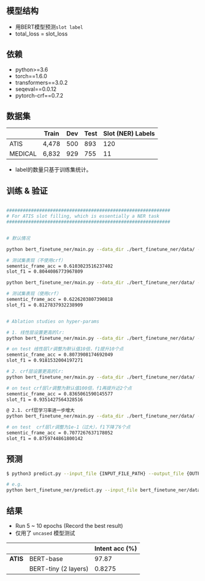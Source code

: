 ## 模型结构

- 用BERT模型预测`slot label`
- total_loss = slot_loss 

## 依赖

- python>=3.6
- torch==1.6.0
- transformers==3.0.2
- seqeval==0.0.12
- pytorch-crf==0.7.2

## 数据集

|         | Train  | Dev | Test |  Slot (NER) Labels |
|  -----  | ------ | --- | ---- |  ----------- |
|  ATIS   | 4,478  | 500 | 893  |  120         |
| MEDICAL | 6,832  | 929 | 755  |  11          |

- label的数量只基于训练集统计。

## 训练 & 验证

```bash

############################################################
# For ATIS slot filling, which is essentially a NER task
############################################################


# 默认情况

python bert_finetune_ner/main.py --data_dir ./bert_finetune_ner/data/ --task atis --model_type bert --model_dir bert_finetune_ner/experiments/outputs/nerbert_0 --do_train --do_eval --train_batch_size 8 --num_train_epochs 8 --learning_rate 5e-5 --warmup_steps 600 --ignore_index -100

# 测试集表现（不使用crf）
sementic_frame_acc = 0.6103023516237402
slot_f1 = 0.8044086773967809

python bert_finetune_ner/main.py --data_dir ./bert_finetune_ner/data/ --task atis --model_type bert --model_dir bert_finetune_ner/experiments/outputs/nerbert_1 --do_train --do_eval --train_batch_size 8 --num_train_epochs 8 --use_crf --learning_rate 5e-5 --warmup_steps 600 --ignore_index -100

# 测试集表现（使用crf）
sementic_frame_acc = 0.6226203807390818
slot_f1 = 0.8127837932238909


```




```bash

# Ablation studies on hyper-params

# 1. 线性层设置更高的lr:
python bert_finetune_ner/main.py --data_dir ./bert_finetune_ner/data/ --task atis --model_type bert --model_dir bert_finetune_ner/experiments/outputs/nerbert_3 --do_train --do_eval --train_batch_size 8 --num_train_epochs 8 --learning_rate 5e-5 --linear_learning_rate 5e-4 --warmup_steps 600 --ignore_index -100

# on test 线性层lr调整为默认值10倍，f1提升10个点
sementic_frame_acc = 0.8073908174692049
slot_f1 = 0.9181532004197271

# 2. crf层设置更高的lr:
python bert_finetune_ner/main.py --data_dir ./bert_finetune_ner/data/ --task atis --model_type bert --model_dir bert_finetune_ner/experiments/outputs/nerbert_1 --do_train --do_eval --train_batch_size 8 --num_train_epochs 8 --use_crf --crf_learning_rate 5e-3 --learning_rate 5e-5 --linear_learning_rate 5e-4 --warmup_steps 600 --ignore_index -100

# on test crf层lr调整为默认值100倍，f1再提升近2个点
sementic_frame_acc = 0.8365061590145577
slot_f1 = 0.9351427564328516

@ 2.1. crf层学习率进一步增大
python bert_finetune_ner/main.py --data_dir ./bert_finetune_ner/data/ --task atis --model_type bert --model_dir bert_finetune_ner/experiments/outputs/nerbert_2 --do_train --do_eval --train_batch_size 8 --num_train_epochs 8 --use_crf --crf_learning_rate 1e-1 --learning_rate 5e-5 --linear_learning_rate 5e-5 --warmup_steps 600 --ignore_index -100

# on test  crf层lr调整为1e-1（过大），f1下降了6个点
sementic_frame_acc = 0.7077267637178052
slot_f1 = 0.8759744861800142


```


## 预测

```bash
$ python3 predict.py --input_file {INPUT_FILE_PATH} --output_file {OUTPUT_FILE_PATH} --model_dir {SAVED_CKPT_PATH}

# e.g.
python bert_finetune_ner/predict.py --input_file bert_finetune_ner/data/atis/test/seq.in --output_file bert_finetune_ner/experiments/outputs/nerbert_0/atis_test_predicted.txt --model_dir bert_finetune_ner/experiments/outputs/nerbert_0


```




## 结果

- Run 5 ~ 10 epochs (Record the best result)
- 仅用了 `uncased` 模型测试

|           |                  | Intent acc (%) | 
| --------- | ---------------- | -------------- | 
| **ATIS**  | BERT-base        | 97.87          | 
|           | BERT-tiny (2 layers)        | 0.8275          | 


